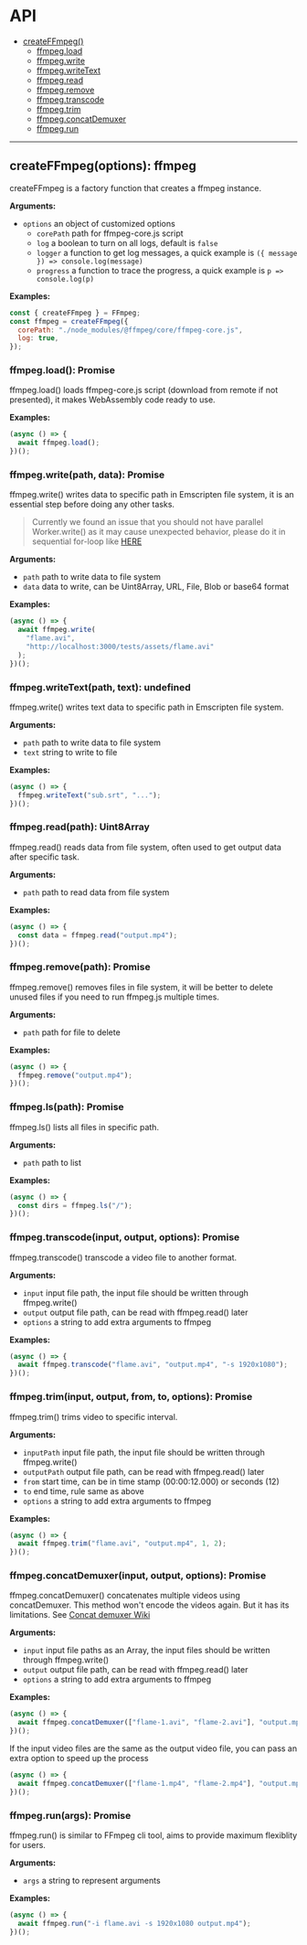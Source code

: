 # API

- [createFFmpeg()](#create-ffmpeg)
  - [ffmpeg.load](#ffmpeg-load)
  - [ffmpeg.write](#ffmpeg-write)
  - [ffmpeg.writeText](#ffmpeg-writeText)
  - [ffmpeg.read](#ffmpeg-read)
  - [ffmpeg.remove](#ffmpeg-remove)
  - [ffmpeg.transcode](#ffmpeg-transcode)
  - [ffmpeg.trim](#ffmpeg-trim)
  - [ffmpeg.concatDemuxer](#ffmpeg-concatDemuxer)
  - [ffmpeg.run](#ffmpeg-run)

---

<a name="create-ffmpeg"></a>

## createFFmpeg(options): ffmpeg

createFFmpeg is a factory function that creates a ffmpeg instance.

**Arguments:**

- `options` an object of customized options
  - `corePath` path for ffmpeg-core.js script
  - `log` a boolean to turn on all logs, default is `false`
  - `logger` a function to get log messages, a quick example is `({ message }) => console.log(message)`
  - `progress` a function to trace the progress, a quick example is `p => console.log(p)`

**Examples:**

```javascript
const { createFFmpeg } = FFmpeg;
const ffmpeg = createFFmpeg({
  corePath: "./node_modules/@ffmpeg/core/ffmpeg-core.js",
  log: true,
});
```

<a name="ffmpeg-load"></a>

### ffmpeg.load(): Promise

ffmpeg.load() loads ffmpeg-core.js script (download from remote if not presented), it makes WebAssembly code ready to use.

**Examples:**

```javascript
(async () => {
  await ffmpeg.load();
})();
```

<a name="ffmpeg-write"></a>

### ffmpeg.write(path, data): Promise

ffmpeg.write() writes data to specific path in Emscripten file system, it is an essential step before doing any other tasks.

> Currently we found an issue that you should not have parallel Worker.write() as it may cause unexpected behavior, please do it in sequential for-loop like [HERE](https://github.com/ffmpegjs/ffmpeg.js/blob/master/examples/browser/image2video.html#L36)

**Arguments:**

- `path` path to write data to file system
- `data` data to write, can be Uint8Array, URL, File, Blob or base64 format

**Examples:**

```javascript
(async () => {
  await ffmpeg.write(
    "flame.avi",
    "http://localhost:3000/tests/assets/flame.avi"
  );
})();
```

<a name="ffmpeg-writeText"></a>

### ffmpeg.writeText(path, text): undefined

ffmpeg.write() writes text data to specific path in Emscripten file system.

**Arguments:**

- `path` path to write data to file system
- `text` string to write to file

**Examples:**

```javascript
(async () => {
  ffmpeg.writeText("sub.srt", "...");
})();
```

<a name="ffmpeg-read"></a>

### ffmpeg.read(path): Uint8Array

ffmpeg.read() reads data from file system, often used to get output data after specific task.

**Arguments:**

- `path` path to read data from file system

**Examples:**

```javascript
(async () => {
  const data = ffmpeg.read("output.mp4");
})();
```

<a name="ffmpeg-remove"></a>

### ffmpeg.remove(path): Promise

ffmpeg.remove() removes files in file system, it will be better to delete unused files if you need to run ffmpeg.js multiple times.

**Arguments:**

- `path` path for file to delete

**Examples:**

```javascript
(async () => {
  ffmpeg.remove("output.mp4");
})();
```

<a name="ffmpeg-ls"></a>

### ffmpeg.ls(path): Promise

ffmpeg.ls() lists all files in specific path.

**Arguments:**

- `path` path to list

**Examples:**

```javascript
(async () => {
  const dirs = ffmpeg.ls("/");
})();
```

<a name="ffmpeg-transcode"></a>

### ffmpeg.transcode(input, output, options): Promise

ffmpeg.transcode() transcode a video file to another format.

**Arguments:**

- `input` input file path, the input file should be written through ffmpeg.write()
- `output` output file path, can be read with ffmpeg.read() later
- `options` a string to add extra arguments to ffmpeg

**Examples:**

```javascript
(async () => {
  await ffmpeg.transcode("flame.avi", "output.mp4", "-s 1920x1080");
})();
```

<a name="ffmpeg-trim"></a>

### ffmpeg.trim(input, output, from, to, options): Promise

ffmpeg.trim() trims video to specific interval.

**Arguments:**

- `inputPath` input file path, the input file should be written through ffmpeg.write()
- `outputPath` output file path, can be read with ffmpeg.read() later
- `from` start time, can be in time stamp (00:00:12.000) or seconds (12)
- `to` end time, rule same as above
- `options` a string to add extra arguments to ffmpeg

**Examples:**

```javascript
(async () => {
  await ffmpeg.trim("flame.avi", "output.mp4", 1, 2);
})();
```

<a name="ffmpeg-concatDemuxer"></a>

### ffmpeg.concatDemuxer(input, output, options): Promise

ffmpeg.concatDemuxer() concatenates multiple videos using concatDemuxer. This method won't encode the videos again. But it has its limitations. See [Concat demuxer Wiki](https://trac.ffmpeg.org/wiki/Concatenate)

**Arguments:**

- `input` input file paths as an Array, the input files should be written through ffmpeg.write()
- `output` output file path, can be read with ffmpeg.read() later
- `options` a string to add extra arguments to ffmpeg

**Examples:**

```javascript
(async () => {
  await ffmpeg.concatDemuxer(["flame-1.avi", "flame-2.avi"], "output.mp4");
})();
```

If the input video files are the same as the output video file, you can pass an extra option to speed up the process

```javascript
(async () => {
  await ffmpeg.concatDemuxer(["flame-1.mp4", "flame-2.mp4"], "output.mp4", "-c copy");
})();
```

<a name="ffmpeg-run"></a>

### ffmpeg.run(args): Promise

ffmpeg.run() is similar to FFmpeg cli tool, aims to provide maximum flexiblity for users.

**Arguments:**

- `args` a string to represent arguments

**Examples:**

```javascript
(async () => {
  await ffmpeg.run("-i flame.avi -s 1920x1080 output.mp4");
})();
```
